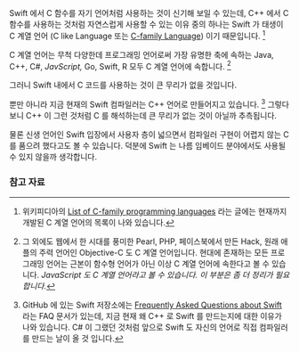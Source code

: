 Swift 에서 C 함수를 자기 언어처럼 사용하는 것이 신기해 보일 수 있는데, C++ 에서 C 함수를 사용하는 것처럼 자연스럽게 사용할 수 있는 이유 중의 하나는 Swift 가 태생이 C 계열 언어 (C like Language 또는 [C-family Language](https://en.wikipedia.org/wiki/List_of_C-family_programming_languages)) 이기 때문입니다. [^wikipedia-c-family]

C 계열 언어는 무척 다양한데 프로그래밍 언어로써 가장 유명한 축에 속하는 Java, C++, C#, _JavScript,_ Go, Swift, R 모두 C 계열 언어에 속합니다. [^other-c-family]

그러니 Swift 내에서 C 코드를 사용하는 것이 큰 무리가 없을 것입니다.

뿐만 아니라 지금 현재의 Swift 컴파일러는 C++ 언어로 만들어지고 있습니다. [^swift-cpp] 그렇다보니 C++ 이 그런 것처럼 C 를 해석하는데 큰 무리가 없는 것이 아닐까 추측됩니다.

물론 신생 언어인 Swift 입장에서 사용자 층이 넓으면서 컴파일러 구현이 어렵지 않는 C 를 품으려 했다고도 볼 수 있습니다. 덕분에 Swift 는 나름 임베이드 분야에서도 사용될 수 있지 않을까 생각합니다.

### 참고 자료

[^wikipedia-c-family]: 위키피디아의 [List of C-family programming languages](https://en.wikipedia.org/wiki/List_of_C-family_programming_languages) 라는 글에는 현재까지 개발된 C 계열 언어의 목록이 나와 있습니다.

[^other-c-family]: 그 외에도 웹에서 한 시대를 풍미한 Pearl, PHP, 페이스북에서 만든 Hack, 원래 애플의 주력 언어인 Objective-C 도 C 계열 언어입니다. 현대에 존재하는 모든 프로그래밍 언어는 근본이 함수형 언어가 아닌 이상 C 계열 언어에 속한다고 볼 수 있습니다. _JavaScript 도 C 계열 언어라고 볼 수 있습니다. 이 부분은 좀 더 정리가 필요합니다._

[^swift-cpp]: GitHub 에 있는 Swift 저장소에는 [Frequently Asked Questions about Swift](https://github.com/apple/swift/blob/2c7b0b22831159396fe0e98e5944e64a483c356e/www/FAQ.rst) 라는 FAQ 문서가 있는데, 지금 현재 왜 C++ 로 Swift 를 만드는지에 대한 이유가 나와 있습니다. C# 이 그랬던 것처럼 앞으로 Swift 도 자신의 언어로 직접 컴파일러를 만드는 날이 올 것 입니다.
